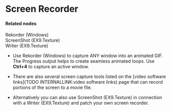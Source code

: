# Screen Recorder


#### Related nodes
<span class="node">Rekorder (Windows)</span>  
<span class="node">ScreenShot (EX9.Texture)</span>  
<span class="node">Writer (EX9.Texture)</span>  



* Use <span class="node">Rekorder (Windows)</span> to capture ANY window into an animated GIF. The <span class="pin">Progress</span> output helps to create seamless animated loops. Use **Ctrl+4** to capture an active window.   

* There are also several screen capture tools listed on the [video software links](TODO INTERNALLINK:video software links) page that can record portions of the screen to a movie file.   

* Alternatively you can also use <span class="node">ScreenShot (EX9.Texture)</span> in connection with a <span class="node">Writer (EX9.Texture)</span> and patch your own screen recorder.   




